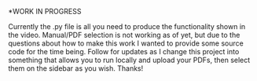 *WORK IN PROGRESS

Currently the .py file is all you need to produce the functionality shown in the video. Manual/PDF selection is not working as of yet, but due to the questions about how to make this work I wanted to provide some source code for the time being. Follow for updates as I change this project into something that allows you to run locally and upload your PDFs, then select them on the sidebar as you wish. Thanks!
